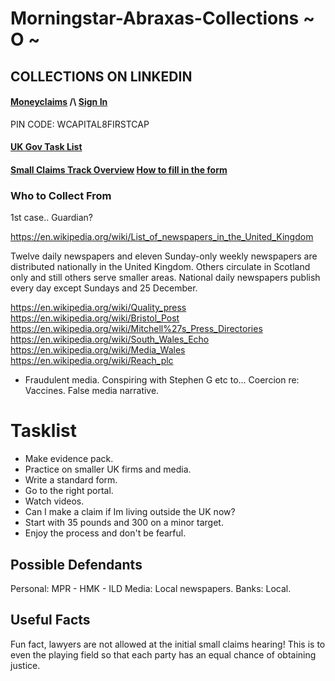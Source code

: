 # Morningstar-Abraxas-Collections ~ O ~

## COLLECTIONS ON LINKEDIN

#### [Moneyclaims](https://www.moneyclaim.gov.uk/web/mcol/welcome) /\ [Sign In](https://www.access.service.gov.uk/login/signin/creds)

PIN CODE: WCAPITAL8FIRSTCAP

#### [UK Gov Task List](https://www1.moneyclaims.service.gov.uk/claim/task-list)

#### [Small Claims Track Overview](https://youtu.be/kdmzo-HdVIg) [How to fill in the form](https://youtu.be/kdmzo-HdVIg?t=296)

### Who to Collect From

1st case.. Guardian?

https://en.wikipedia.org/wiki/List_of_newspapers_in_the_United_Kingdom

Twelve daily newspapers and eleven Sunday-only weekly newspapers are distributed nationally in the United Kingdom. Others circulate in Scotland only and still others serve smaller areas. National daily newspapers publish every day except Sundays and 25 December. 

https://en.wikipedia.org/wiki/Quality_press https://en.wikipedia.org/wiki/Bristol_Post https://en.wikipedia.org/wiki/Mitchell%27s_Press_Directories https://en.wikipedia.org/wiki/South_Wales_Echo https://en.wikipedia.org/wiki/Media_Wales https://en.wikipedia.org/wiki/Reach_plc

- Fraudulent media. Conspiring with Stephen G etc to... Coercion re: Vaccines. False media narrative.

# Tasklist

- Make evidence pack. 
- Practice on smaller UK firms and media.
- Write a standard form.
- Go to the right portal.
- Watch videos.
- Can I make a claim if Im living outside the UK now? 
- Start with 35 pounds and 300 on a minor target.
- Enjoy the process and don't be fearful.



## Possible Defendants

Personal: MPR - HMK - ILD 
Media: Local newspapers.
Banks: Local.

## Useful Facts

Fun fact, lawyers are not allowed at the initial small claims hearing! This is to even the playing field so that each party has an equal chance of obtaining justice.
